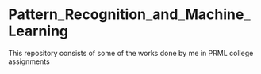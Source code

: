 # Pattern_Recognition_and_Machine_Learning
This repository consists of some of the works done by me in PRML college assignments
